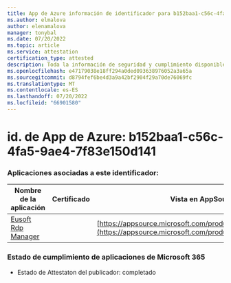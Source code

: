 ```yaml
---
title: App de Azure información de identificador para b152baa1-c56c-4fa5-9ae4-7f83e150d141
ms.author: elmalova
author: elenamalova
manager: tonybal
ms.date: 07/20/2022
ms.topic: article
ms.service: attestation
certification_type: attested
description: Toda la información de seguridad y cumplimiento disponible para b152baa1-c56c-4fa5-9ae4-7f83e150d141.
ms.openlocfilehash: e47179038e18ff294a0ded093638976052a3a65a
ms.sourcegitcommit: d8794fef6be4d3a9a42bf2904f29a70de76069fc
ms.translationtype: MT
ms.contentlocale: es-ES
ms.lasthandoff: 07/20/2022
ms.locfileid: "66901580"
---
```

# <a name="azure-app-id-b152baa1-c56c-4fa5-9ae4-7f83e150d141"></a>id. de App de Azure: b152baa1-c56c-4fa5-9ae4-7f83e150d141


### <a name="apps-associated-with-this-id"></a>Aplicaciones asociadas a este identificador:
| **Nombre de la aplicación** | **Certificado** | **Vista en AppSource** |
|--------------|---------------|-----------------------|
| [Eusoft Rdp Manager](../forward/WA200004321.md) |  | [https://appsource.microsoft.com/product/office/WA200004321](https://appsource.microsoft.com/product/office/WA200004321) |

### <a name="microsoft-365-app-compliance-status"></a>Estado de cumplimiento de aplicaciones de Microsoft 365
- Estado de Attestaton del publicador: completado

